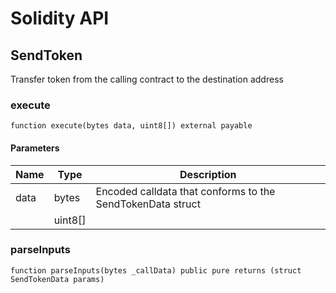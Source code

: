 # Solidity API

## SendToken

Transfer token from the calling contract to the destination address

### execute

```solidity
function execute(bytes data, uint8[]) external payable
```

#### Parameters

| Name | Type | Description |
| ---- | ---- | ----------- |
| data | bytes | Encoded calldata that conforms to the SendTokenData struct |
|  | uint8[] |  |

### parseInputs

```solidity
function parseInputs(bytes _callData) public pure returns (struct SendTokenData params)
```

